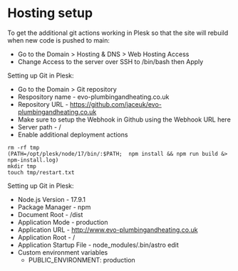 # Hosting setup

To get the additional git actions working in Plesk so that the site will rebuild when new code is pushed to main:

- Go to the Domain > Hosting & DNS > Web Hosting Access
- Change Access to the server over SSH to /bin/bash then Apply

Setting up Git in Plesk:

- Go to the Domain > Git repository
- Respository name - evo-plumbingandheating.co.uk
- Repository URL - https://github.com/jaceuk/evo-plumbingandheating.co.uk
- Make sure to setup the Webhook in Github using the Webhook URL here
- Server path - /
- Enable additional deployment actions

```
rm -rf tmp
(PATH=/opt/plesk/node/17/bin/:$PATH;  npm install && npm run build &> npm-install.log)
mkdir tmp
touch tmp/restart.txt
```

Setting up Git in Plesk:

- Node.js Version - 17.9.1
- Package Manager - npm
- Document Root - /dist
- Application Mode - production
- Application URL - http://www.evo-plumbingandheating.co.uk
- Application Root - /
- Application Startup File - node_modules/.bin/astro edit
- Custom environment variables
  - PUBLIC_ENVIRONMENT: production
